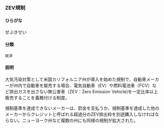 <div style="display:none;">

## [あ行](securities-terms?id=あ行)
## [か行](securities-terms?id=か行)
## [さ行](securities-terms?id=さ行)
## [た行](securities-terms?id=た行)
## [な行](securities-terms?id=な行)
## [は行](securities-terms?id=は行)
## [ま行](securities-terms?id=ま行)
## [や行](securities-terms?id=や行)
## [ら行](securities-terms?id=ら行)
## [わ行](securities-terms?id=わ行)
## [英数字・記号](securities-terms?id=英数字・記号)

</div>

### ZEV規制

#### ひらがな

ぜぶきせい

#### 分類

`経済`

#### 説明

大気汚染対策として米国カリフォルニア州が導入を始めた規制で、自動車メーカーが州内で自動車を販売する場合、電気自動車（EV）や燃料電池車（FCV）など排出ガスを出さない無公害車（ZEV：Zero Emission Vehicle)を一定比率以上販売することを義務付ける制度。
 
規制基準を達成できないメーカーは、罰金を支払うか、規制基準を達成した他のメーカーからクレジットと呼ばれる超過分のZEV排出枠を別途購入しなければならない。ニューヨーク州など複数の州にも同様の規制が拡大された。

